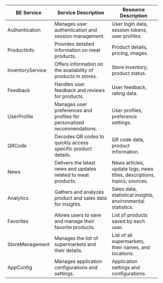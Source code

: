 | BE Service      | Service Description                                              | Resource Description              |
|-----------------|------------------------------------------------------------------|-----------------------------------|
| Authentication             | Manages user authentication and session management.                                               | User login data, session tokens, user profiles.        |
| ProductInfo | Provides detailed information on meat products. | Product details, pricing, images. |
| InventoryService | Offers information on the availability of products in stores. | Store inventory, product status. |
| Feedback | Handles user feedback and reviews for products. | User feedback, rating data. |
| UserProfile | Manages user preferences and profiles for personalized recommendations. | User profiles, preference settings. |
| QRCode | Decodes QR codes to quickly access specific product details. | QR code data, product information. |
| News | Delivers the latest news and updates related to meat products. | News articles, update logs, news titles, descriptions, topics, sources. |
| Analytics | Gathers and analyzes product and sales data for insights. | Sales data, statistical insights, environmental statistics. |
| Favorites | Allows users to save and manage their favorite products. | List of products saved by each user. |
| StoreManagement | Manages the list of supermarkets and their details. | List of all supermarkets, their names, and locations. |
| AppConfig | Manages application configurations and settings. | Application settings and configurations. |


